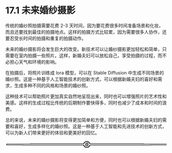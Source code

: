 # 17.1 未来婚纱摄影

传统的婚纱照拍摄需要花费 2-3 天时间，因为要花费很多时间准备场景和化妆，而且还要找到最佳的拍摄地点。这样的拍摄方式比较累，因为需要很多人协作，还要忍受长时间的拍摄和重复的拍摄动作。

未来的婚纱摄影将会发生巨大的改变。新技术可以让婚纱摄影更加轻松和简单，只需要在室内拍摄一些照片。这样，新婚夫妇可以放松自己，享受拍摄的过程，而不必担心天气和环境的影响。

在拍摄后，将照片训练成 lora 模型，可以在 Stable Diffusion 中生成不同场景的婚纱照。这是一种基于人工智能技术的创新方式，可以根据新婚夫妇的喜好和需求，生成多种不同的风格和场景的婚纱照。

这种技术可以帮助照片更加真实自然地呈现出来，同时也可以增强照片的艺术性和美感。这样的生成过程比传统的后期制作要快得多，同时也减少了成本和时间的浪费。

总的来说，未来的婚纱摄影将变得更加简单和方便，同时也可以根据新婚夫妇的需要和喜好，生成多样化的婚纱照。这是一种基于人工智能和先进技术的创新方式，可以为新人们带来更好的体验和更美好的回忆。

![](img/e12d1c8b9f4ffdf6c4edf913cceed533.png)
